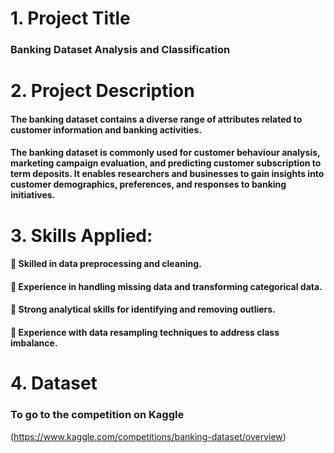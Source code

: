 # 1. Project Title
### Banking Dataset Analysis and Classification

# 2. Project Description
#### The banking dataset contains a diverse range of attributes related to customer information and banking activities.
#### The banking dataset is commonly used for customer behaviour analysis, marketing campaign evaluation, and predicting customer subscription to term deposits. It enables researchers and businesses to gain insights into customer demographics, preferences, and responses to banking initiatives.

# 3. Skills Applied:
####  Skilled in data preprocessing and cleaning.
####  Experience in handling missing data and transforming categorical data.
####  Strong analytical skills for identifying and removing outliers.
####  Experience with data resampling techniques to address class imbalance.

# 4. Dataset
### To go to the competition on Kaggle 
(https://www.kaggle.com/competitions/banking-dataset/overview)
